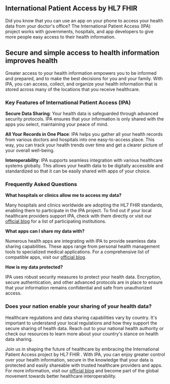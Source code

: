 ## International Patient Access by HL7 FHIR

Did you know that you can use an app on your phone to access your health data from your doctor's office? The International Patient Access (IPA) project works with governments, hospitals, and app developers to give more people easy access to their health information. 

## Secure and simple access to health information improves health
Greater access to your health information empowers you to be informed and prepared, and to make the best decisions for you and your family. With IPA, you can access, collect, and organize your health information that is stored across many of the locations that you receive healthcare. 

### Key Features of International Patient Access (IPA)

**Secure Data Sharing**: Your health data is safeguarded through advanced security protocols. IPA ensures that your information is only shared with the apps you select, maintaining your peace of mind.

**All Your Records in One Place**: IPA helps you gather all your health records from various doctors and hospitals into one easy-to-access place. This way, you can track your health trends over time and get a clearer picture of your overall well-being.

**Interoperability**: IPA supports seamless integration with various healthcare systems globally. This allows your health data to be digitally accessible and standardized so that it can be easily shared with apps of your choice.


### Frequently Asked Questions

**What hospitals or clinics allow me to access my data?**

Many hospitals and clinics worldwide are adopting the HL7 FHIR standards, enabling them to participate in the IPA project. To find out if your local healthcare providers support IPA, check with them directly or visit our [official blog](https://blog.hl7.org/international-patient-access) for a list of participating institutions.

**What apps can I share my data with?**

Numerous health apps are integrating with IPA to provide seamless data sharing capabilities. These apps range from personal health management tools to specialized medical applications. For a comprehensive list of compatible apps, visit our [official blog](https://blog.hl7.org/international-patient-access).

**How is my data protected?**

IPA uses robust security measures to protect your health data. Encryption, secure authentication, and other advanced protocols are in place to ensure that your information remains confidential and safe from unauthorized access.

### Does your nation enable your sharing of your health data?

Healthcare regulations and data sharing capabilities vary by country. It's important to understand your local regulations and how they support the secure sharing of health data. Reach out to your national health authority or check our resources to learn more about your country's stance on health data sharing.

Join us in shaping the future of healthcare by embracing the International Patient Access project by HL7 FHIR . With IPA, you can enjoy greater control over your health information, secure in the knowledge that your data is protected and easily shareable with trusted healthcare providers and apps. For more information, visit our [official blog](https://blog.hl7.org/international-patient-access) and become part of the global movement towards better healthcare interoperability.
